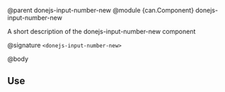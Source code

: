 @parent donejs-input-number-new
@module {can.Component} donejs-input-number-new <donejs-input-number-new>

A short description of the donejs-input-number-new component

@signature `<donejs-input-number-new>`

@body

## Use

